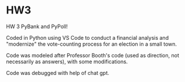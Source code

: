 # HW3
HW 3 PyBank and PyPoll!

Coded in Python using VS Code to conduct a financial analysis and "modernize" the vote-counting process for an election in a small town.

Code was modeled after Professor Booth's code (used as direction, not necessarily as answers), with some modifications.

Code was debugged with help of chat gpt.
